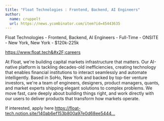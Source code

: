 ```yaml
---
title: "Float Technologies : Frontend, Backend, AI Engineers"
author:
  name: cruppelt
  url: https://news.ycombinator.com/item?id=45443635
---
```

Float Technologies - Frontend, Backend, AI Engineers - Full-Time - ONSITE - New York, New York - $120k-225k

<a href="https:&#x2F;&#x2F;www.float.tech&#x2F;careers" rel="nofollow">https:&#x2F;&#x2F;www.float.tech&#x2F;careers</a>

At Float, we&#x27;re building capital markets infrastructure that matters. Our AI-native platform is tackling decades-old inefficiencies, creating technology that enables financial institutions to interact seamlessly and automate intelligently. Based in SoHo, New York and backed by top-tier venture investors, we&#x27;re a team of engineers, designers, product managers, quants, and market experts shipping elegant solutions to complex problems. We move fast, care deeply about building things right, and work directly with our users to deliver products that transform how markets operate.

If interested, apply here <a href="https:&#x2F;&#x2F;float-tech.notion.site&#x2F;140ab6ef153b800a97e0d68ee544422f?pvs=105" rel="nofollow">https:&#x2F;&#x2F;float-tech.notion.site&#x2F;140ab6ef153b800a97e0d68ee5444...</a>
<JobApplication />
